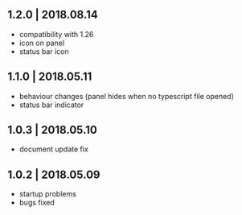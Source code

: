 ## 1.2.0 | 2018.08.14

- compatibility with 1.26
- icon on panel
- status bar icon 

## 1.1.0 | 2018.05.11

- behaviour changes (panel hides when no typescript file opened)
- status bar indicator


## 1.0.3 | 2018.05.10

- document update fix

## 1.0.2 | 2018.05.09

- startup problems
- bugs fixed
